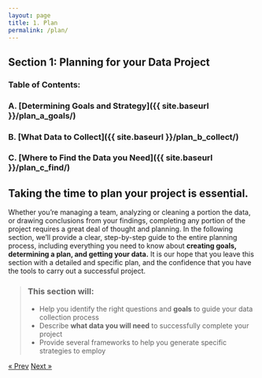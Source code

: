 ```yaml
---
layout: page
title: 1. Plan 
permalink: /plan/
---
```

## Section 1: Planning for your Data Project

### Table of Contents:
###   A. [Determining Goals and Strategy]({{ site.baseurl }}/plan_a_goals/)
###   B. [What Data to Collect]({{ site.baseurl }}/plan_b_collect/)
###   C. [Where to Find the Data you Need]({{ site.baseurl }}/plan_c_find/)

## Taking the time to plan your project is essential. 
Whether you’re managing a team, analyzing or cleaning a portion the data, or drawing conclusions from your findings, completing any portion of the project requires a great deal of thought and planning. In the following section, we’ll provide a clear, step-by-step guide to the entire planning process, including everything you need to know about **creating goals, determining a plan, and getting your data.** It is our hope that you leave this section with a detailed and specific plan, and the confidence that you have the tools to carry out a successful project. 

>### This section will: 
>  * Help you identify the right questions and **goals** to guide your data collection process
>  * Describe **what data you will need** to successfully complete your project
>  * Provide several frameworks to help you generate specific strategies to employ

<!-- Pagination -->
<div class="pagination">
  <a class="pagination-item older" href="{{ site.baseurl }}/">&laquo; Prev</a>
  <a class="pagination-item newer" href="{{ site.baseurl }}/plan_a_goals">Next &raquo;</a>
</div>
